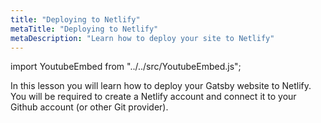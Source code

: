 ```yaml
---
title: "Deploying to Netlify"
metaTitle: "Deploying to Netlify"
metaDescription: "Learn how to deploy your site to Netlify"
---
```


import YoutubeEmbed from "../../src/YoutubeEmbed.js";

In this lesson you will learn how to deploy your Gatsby website to Netlify.
You will be required to create a Netlify account and connect it to your Github
account (or other Git provider).

<YoutubeEmbed link="https://www.youtube.com/embed/D9-Borq9a4U" />
